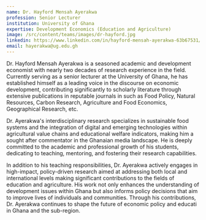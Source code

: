 ```yaml
---
name: Dr. Hayford Mensah Ayerakwa
profession: Senior Lecturer
institution: University of Ghana
expertise: Development Economics (Education and Agriculture)
image: /src/content/teams/images/dr-hayford.jpg
linkedin: https://www.linkedin.com/in/hayford-mensah-ayerakwa-63b67531/?originalSubdomain=gh
email: hayerakwa@ug.edu.gh
---
```


Dr. Hayford Mensah Ayerakwa is a seasoned academic and development economist with nearly two decades of research experience in the field. Currently serving as a senior lecturer at the University of Ghana, he has established himself as a leading voice in the discourse on economic development, contributing significantly to scholarly literature through extensive publications in reputable journals in such as Food Policy, Natural Resources, Carbon Research, Agriculture and Food Economics, Geographical Research, etc.

Dr. Ayerakwa's interdisciplinary research specializes in sustainable food systems and the integration of digital and emerging technologies within agricultural value chains and educational welfare indicators, making him a sought after commentator in the Ghanaian media landscape. He is deeply committed to the academic and professional growth of his students, dedicating to teaching, mentoring, and fostering their research capabilities.

In addition to his teaching responsibilities, Dr. Ayerakwa actively engages in high-impact, policy-driven research aimed at addressing both local and international levels making significant contributions to the fields of education and agriculture. His work not only enhances the understanding of development issues within Ghana but also informs policy decisions that aim to improve lives of individuals and communities. Through his contributions, Dr. Ayerakwa continues to shape the future of economic policy and educati in Ghana and the sub-region.
